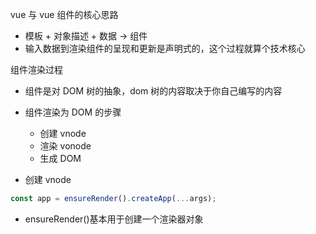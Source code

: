 vue 与 vue 组件的核心思路

- 模板 + 对象描述 + 数据 -> 组件
- 输入数据到渲染组件的呈现和更新是声明式的，这个过程就算个技术核心

组件渲染过程

- 组件是对 DOM 树的抽象，dom 树的内容取决于你自己编写的内容
- 组件渲染为 DOM 的步骤

  - 创建 vnode
  - 渲染 vonode
  - 生成 DOM

- 创建 vnode

```javascript
const app = ensureRender().createApp(...args);
```

- ensureRender()基本用于创建一个渲染器对象
